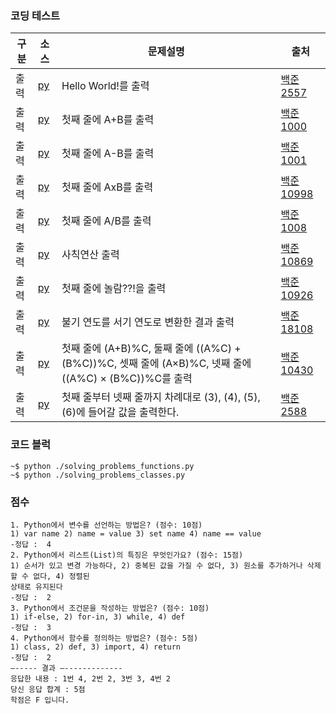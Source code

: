 ### 코딩 테스트

|구분|소스|문제설명| 출처|
|--|--|--|--|
|출력|[py](./docs/codingtests/2557.py)|Hello World!를 출력|[백준 2557](https://www.acmicpc.net/problem/2557)|
|출력|[py](./docs/codingtests/1000.py)|첫째 줄에 A+B를 출력|[백준 1000](https://www.acmicpc.net/problem/1000)|
|출력|[py](./docs/codingtests/1001.py)|첫째 줄에 A-B를 출력|[백준 1001](https://www.acmicpc.net/problem/1001)|
|출력|[py](./docs/codingtests/10998.py)|첫째 줄에 AxB를 출력|[백준 10998](https://www.acmicpc.net/problem/10998)|
|출력|[py](./docs/codingtests/1008.py)|첫째 줄에 A/B를 출력|[백준 1008](https://www.acmicpc.net/problem/1008)|
|출력|[py](./docs/codingtests/10869.py)|사칙연산 출력|[백준 10869](https://www.acmicpc.net/problem/10869)|
|출력|[py](./docs/codingtests/10926.py)|첫째 줄에 놀람??!을 출력|[백준 10926](https://www.acmicpc.net/problem/10926)|
|출력|[py](./docs/codingtests/18108.py)|불기 연도를 서기 연도로 변환한 결과 출력|[백준 18108](https://www.acmicpc.net/problem/10108)|
|출력|[py](./docs/codingtests/10430.py)|첫째 줄에 (A+B)%C, 둘째 줄에 ((A%C) + (B%C))%C, 셋째 줄에 (A×B)%C, 넷째 줄에 ((A%C) × (B%C))%C를 출력|[백준 10430](https://www.acmicpc.net/problem/10430)|
|출력|[py](./docs/codingtests/2588.py)|첫째 줄부터 넷째 줄까지 차례대로 (3), (4), (5), (6)에 들어갈 값을 출력한다.|[백준 2588](https://www.acmicpc.net/problem/2588)|

### 코드 블럭
```
~$ python ./solving_problems_functions.py
~$ python ./solving_problems_classes.py
```

### 점수
```
1. Python에서 변수를 선언하는 방법은? (점수: 10점)
1) var name 2) name = value 3) set name 4) name == value
-정답 :  4
2. Python에서 리스트(List)의 특징은 무엇인가요? (점수: 15점)
1) 순서가 있고 변경 가능하다, 2) 중복된 값을 가질 수 없다, 3) 원소를 추가하거나 삭제할 수 없다, 4) 정렬된 
상태로 유지된다
-정답 :  2
3. Python에서 조건문을 작성하는 방법은? (점수: 10점)
1) if-else, 2) for-in, 3) while, 4) def
-정답 :  3
4. Python에서 함수를 정의하는 방법은? (점수: 5점)
1) class, 2) def, 3) import, 4) return
-정답 :  2
—----- 결과 —-------------
응답한 내용 : 1번 4, 2번 2, 3번 3, 4번 2
당신 응답 합계 : 5점
학점은 F 입니다.
```







